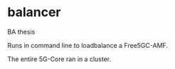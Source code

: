 # balancer

BA thesis 

Runs in command line to loadbalance a Free5GC-AMF. 

The entire 5G-Core ran in a cluster. 
